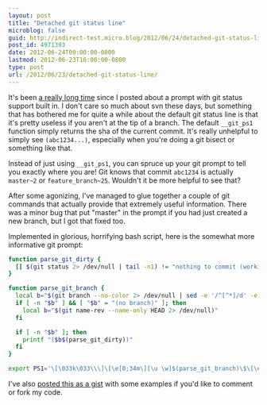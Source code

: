 ```yaml
---
layout: post
title: "Detached git status line"
microblog: false
guid: http://indirect-test.micro.blog/2012/06/24/detached-git-status-line/
post_id: 4971393
date: 2012-06-24T00:00:00-0800
lastmod: 2012-06-23T16:00:00-0800
type: post
url: /2012/06/23/detached-git-status-line/
---
```

It's been [a really long time](/2007/12/19/git-branch-in-prompt-with-svn-support/) since I posted about a prompt with git status support built in. I don't care so much about svn these days, but something that has bothered me for quite a while about the default git status line is that it's pretty useless if you aren't at the tip of a branch. The default `__git_ps1` function simply returns the sha of the current commit. It's really unhelpful to simply see `(abc1234...)`, especially when you're doing a git bisect or something like that.

Instead of just using `__git_ps1`, you can spruce up your git prompt to tell you exactly where you are! Git knows that commit `abc1234` is actually `master~2` or `feature_branch~25`. Wouldn't it be more helpful to see that?

After some agonizing, I've managed to glue together a couple of git commands that actually provide that extremely useful information. There was a minor bug that put "master" in the prompt if you had just created a new branch, but I got that fixed too.

Implemented in glorious, horrifying bash script, here is the somewhat more informative git prompt:

```bash
function parse_git_dirty {
  [[ $(git status 2> /dev/null | tail -n1) != "nothing to commit (working directory clean)" ]] && echo "⚡"
}

function parse_git_branch {
  local b="$(git branch --no-color 2> /dev/null | sed -e '/^[^*]/d' -e 's/^* //')"
  if [ -n "$b" ] && [ "$b" = "(no branch)" ]; then
    local b="$(git name-rev --name-only HEAD 2> /dev/null)"
  fi

  if [ -n "$b" ]; then
    printf "($b$(parse_git_dirty))"
  fi
}

export PS1='\[\033k\033\\\]\[\e[0;34m\][\u \w]$(parse_git_branch)\$\[\e[0;39m\] '
```

I've also [posted this as a gist](https://gist.github.com/631628) with some examples if you'd like to comment or fork my code.
